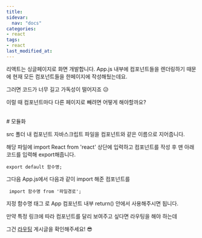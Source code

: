 ```yaml
---
title: 
sidevar:
  nav: "docs"
categories:
- react
tags:
- react
last_modified_at:
---
```


리액트는 싱글페이지로 화면 개발합니다. 
App.js 내부에 컴포넌트들을 렌더링하기 때문에 현재 모든 컴포넌트들을 한페이지에 작성해뒀는데요.

그러면 코드가 너무 길고 가독성이 떨어지죠 😥

이럴 때 컴포넌트마다 다른 페이지로 빼려면 어떻게 해야할까요?

<br/>
# 모듈화

 src 폴더 내 컴포넌트 자바스크립트 파일을 컴포넌트와 같은 이름으로 지어줍니다. 

해당 파일에 import React from 'react' 상단에 입력하고 컴포넌트를 작성 후 맨 아래 코드를 입력해 export해줍니다. 

```
export default 함수명;
```

그다음 App.js에서 다음과 같이 import 해준 컴포넌트를 

```
 import 함수명 from '파일경로';
```

지정 함수명 태그 <Detail>로 App 컴포넌트 내부 return() 안에서 사용해주시면 됩니다. 

만약 특정 링크에 따라 컴포넌트를 달리 보여주고 싶다면 라우팅을 해야 하는데 

그건 [라우팅](https://bellasimi.github.io/react/React-%EB%9D%BC%EC%9A%B0%ED%8C%85/) 게시글을 확인해주세요! 😎